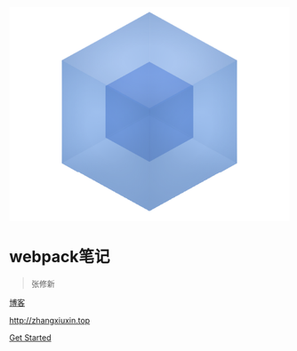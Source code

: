 <img src="./media/webpack.png" width="520" alt="">

# webpack笔记

> 张修新 <span style="font-size: 18px;"></span>

[博客](http://zhangxiuxin.top)

http://zhangxiuxin.top

[Get Started](README)